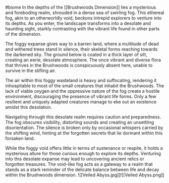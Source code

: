 #biome 
In the depths of the [[Brushwoods Dimension]] lies a mysterious and foreboding realm, shrouded in a dense sea of swirling fog. This ethereal fog, akin to an otherworldly void, beckons intrepid explorers to venture into its depths. As you enter, the landscape transforms into a desolate and haunting sight, starkly contrasting with the vibrant life found in other parts of the dimension.

The foggy expanse gives way to a barren land, where a multitude of dead and withered trees stand in silence, their skeletal forms reaching towards the darkened sky. The ground below is coated in a thick layer of silt, creating an eerie, desolate atmosphere. The once vibrant and diverse flora that thrives in the Brushwoods is conspicuously absent here, unable to survive in the stifling air.

The air within this foggy wasteland is heavy and suffocating, rendering it inhospitable to most of the small creatures that inhabit the Brushwoods. The lack of viable oxygen and the oppressive nature of the fog create a hostile environment, discouraging the presence of vibrant life forms. Only a few resilient and uniquely adapted creatures manage to eke out an existence amidst this desolation.

Navigating through this desolate realm requires caution and preparedness. The fog obscures visibility, distorting sounds and creating an unsettling disorientation. The silence is broken only by occasional whispers carried by the shifting wind, hinting at the forgotten secrets that lie dormant within this forsaken land.

While the foggy void offers little in terms of sustenance or respite, it holds a mysterious allure for those curious enough to explore its depths. Venturing into this desolate expanse may lead to uncovering ancient relics or forgotten treasures. The void-like fog acts as a gateway to a realm that stands as a stark reminder of the delicate balance between life and decay within the Brushwoods dimension.
![[Veiled Abyss.jpg]]![[Veiled Abyss.png]]